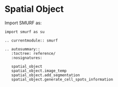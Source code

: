 # Spatial Object

Import SMURF as:

```
import smurf as su
```

```{eval-rst}
.. currentmodule:: smurf

```

```{eval-rst}
.. autosummary::
   :toctree: reference/
   :nosignatures:

   spatial_object
   spatial_object.image_temp
   spatial_object.add_segmentation
   spatial_object.generate_cell_spots_information
```

